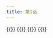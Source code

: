 ```yaml
---
title: 第1话
---
```


{{<mangaimg src="manga/natsuichi/yandere_gf/images/01.jpg" alt="1">}}
{{<mangaimg src="manga/natsuichi/yandere_gf/images/02.jpg" alt="2">}}
{{<mangaimg src="manga/natsuichi/yandere_gf/images/03.jpg" alt="3">}}
{{<mangaimg src="manga/natsuichi/yandere_gf/images/04.jpg" alt="4">}}